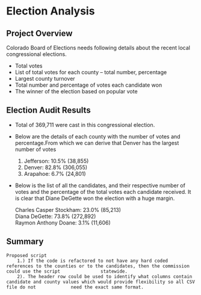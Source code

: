 # Election Analysis

## Project Overview
Colorado Board of Elections needs following details about the recent local congressional elections.

   * Total votes  
   * List of total votes for each county – total number, percentage  
   * Largest county turnover  
   * Total number and percentage of votes each candidate won  
   * The winner of the election based on popular vote  

## Election Audit Results

   * Total of 369,711 were cast in this congressional election.  
   * Below are the details of each county with the number of votes and percentage.From which we can derive that Denver has the largest number of votes  
     1. Jefferson: 10.5% (38,855)  
     2. Denver: 82.8% (306,055)  
     3. Arapahoe: 6.7% (24,801)  

   * Below is the list of all the candidates, and their respective number of votes and the percentage of the total votes each candidate received.                	It is clear that Diane DeGette won the election with a huge margin.  
   
		Charles Casper Stockham: 23.0% (85,213)  
		Diana DeGette: 73.8% (272,892)  
		Raymon Anthony Doane: 3.1% (11,606)  

## Summary
	Proposed script 
		1.) If the code is refactored to not have any hard coded references to the counties or to the candidates, then the commission could use the script     			 statewide.  
		2). The header row could be used to identify what columns contain candidate and county values which would provide flexibility so all CSV file do not 			 need the exact same format.  


